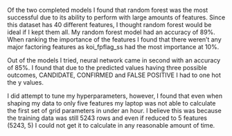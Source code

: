 Of the two completed models I found that random forest was the most successful due to its ability to perform with large amounts of features. Since this dataset has 40 different features, I thought random forest would be ideal if I kept them all.  My random forest model had an accuracy of 89%. When ranking the importance of the features I found that there weren’t any major factoring features as koi_fpflag_ss had the most importance at 10%. 

Out of the models I tried, neural network came in second with an accuracy of 85%. I found that due to the predicted values having three possible outcomes, CANDIDATE, CONFIRMED and FALSE POSITIVE I had to one hot the y values. 

I did attempt to tune my hyperparameters, however, I found that even when shaping my data to only five features my laptop was not able to calculate the first set of grid parameters in under an hour. I believe this was because the training data was still 5243 rows and even if reduced to 5 features (5243, 5) I could not get it to calculate in any reasonable amount of time. 
